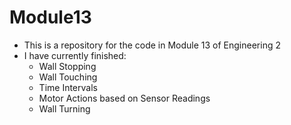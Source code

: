 # Module13
 - This is a repository for the code in Module 13 of Engineering 2
 - I have currently finished:
   - Wall Stopping
   - Wall Touching
   - Time Intervals
   - Motor Actions based on Sensor Readings
   - Wall Turning
